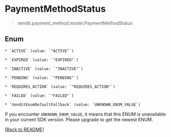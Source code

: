 # PaymentMethodStatus
> xendit.payment_method.model.PaymentMethodStatus



## Enum


    * `ACTIVE` (value: `"ACTIVE"`)

    * `EXPIRED` (value: `"EXPIRED"`)

    * `INACTIVE` (value: `"INACTIVE"`)

    * `PENDING` (value: `"PENDING"`)

    * `REQUIRES_ACTION` (value: `"REQUIRES_ACTION"`)

    * `FAILED` (value: `"FAILED"`)

    * `XenditEnumDefaultFallback` (value: `UNKNOWN_ENUM_VALUE`)

If you encounter `UNKNOWN_ENUM_VALUE`, it means that this ENUM is unavailable in your current SDK version. Please upgrade to get the newest ENUM.

[[Back to README]](../../README.md)


